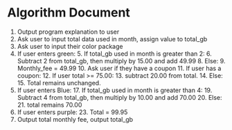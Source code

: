 # Algorithm Document

1. Output program explanation to user
2. Ask user to input total data used in month, assign value to total_gb
2. Ask user to input their color package
3. If user enters green:
   5. If total_gb used in month is greater than 2:
      6. Subtract 2 from total_gb, then multiply by 15.00 and add 49.99
   8. Else:
      9. Monthly_fee = 49.99
   10. Ask user if they have a coupon
       11. If user has a coupon:
           12. If user total >= 75.00:
               13. subtract 20.00 from total.
           14. Else:
               15. Total remains unchanged.
16. If user enters Blue:
    17. If total_gb used in month is greater than 4:
        19. Subtract 4 from total_gb, then multiply by 10.00 and add 70.00
    20. Else:
        21. total remains 70.00
22. If user enters purple:
    23. Total = 99.95
24. Output total monthly fee, output total_gb